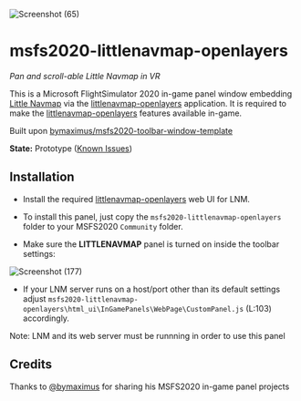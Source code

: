 ![Screenshot (65)](https://user-images.githubusercontent.com/3401839/111709694-62b53e00-8848-11eb-9be1-d8b922f9c081.png)

# msfs2020-littlenavmap-openlayers

_Pan and scroll-able Little Navmap in VR_

This is a Microsoft FlightSimulator 2020 in-game panel window embedding [Little Navmap](https://albar965.github.io/) via the [littlenavmap-openlayers](https://github.com/KOKAProduktion/littlenavmap-openlayers) application. It is required to make the [littlenavmap-openlayers](https://github.com/KOKAProduktion/littlenavmap-openlayers) features available in-game.

Built upon [bymaximus/msfs2020-toolbar-window-template](https://github.com/bymaximus/msfs2020-toolbar-window-template)

**State:** Prototype ([Known Issues](https://github.com/KOKAProduktion/littlenavmap-openlayers#possible-issues--concerns))

## Installation

- Install the required [littlenavmap-openlayers](https://github.com/KOKAProduktion/littlenavmap-openlayers) web UI for LNM.

- To install this panel, just copy the `msfs2020-littlenavmap-openlayers` folder to your MSFS2020 `Community` folder.

- Make sure the **LITTLENAVMAP** panel is turned on inside the toolbar settings:

![Screenshot (177)](https://user-images.githubusercontent.com/3401839/154785163-817d39f0-2c9d-4110-aa08-5a02e18f8a62.png)

- If your LNM server runs on a host/port other than its default settings adjust `msfs2020-littlenavmap-openlayers\html_ui\InGamePanels\WebPage\CustomPanel.js` (L:103) accordingly.

Note: LNM and its web server must be runnning in order to use this panel
## Credits

Thanks to [@bymaximus](https://github.com/bymaximus) for sharing his MSFS2020 in-game panel projects
